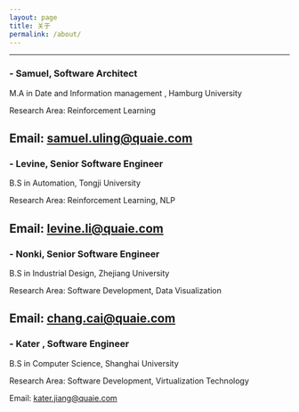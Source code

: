 ```yaml
---
layout: page
title: 关于
permalink: /about/
---
```

------


### - Samuel, Software Architect

M.A in Date and Information management , Hamburg University

Research Area:  Reinforcement Learning

Email: samuel.uling@quaie.com
------



### - Levine, Senior Software Engineer

B.S in Automation, Tongji University

Research Area:  Reinforcement Learning, NLP

Email: levine.li@quaie.com
------



### - Nonki, Senior Software Engineer

B.S in Industrial Design, Zhejiang University

Research Area:  Software Development, Data Visualization

Email: chang.cai@quaie.com
------



### - Kater ,  Software Engineer

B.S in Computer Science, Shanghai University

Research Area:  Software Development,  Virtualization Technology

Email: kater.jiang@quaie.com




